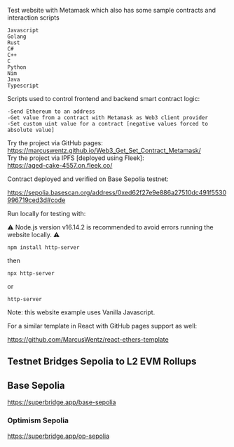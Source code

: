 Test website with Metamask which also has some sample contracts and interaction scripts

```
Javascript
Golang
Rust
C#
C++
C
Python
Nim
Java
Typescript
```

Scripts used to control frontend and backend smart contract logic:
```
-Send Ethereum to an address
-Get value from a contract with Metamask as Web3 client provider
-Set custom uint value for a contract [negative values forced to absolute value]
```
Try the project via GitHub pages:\
https://marcuswentz.github.io/Web3_Get_Set_Contract_Metamask/ \
Try the project via IPFS [deployed using Fleek]:\
https://aged-cake-4557.on.fleek.co/ 

Contract deployed and verified on Base Sepolia testnet: 

https://sepolia.basescan.org/address/0xed62f27e9e886a27510dc491f5530996719ced3d#code

Run locally for testing with:

⚠️ Node.js version v16.14.2 is recommended to avoid errors running the website locally. ⚠️
```shell
npm install http-server
```
then
```shell
npx http-server
```
or
```shell
http-server
```
Note: this website example uses Vanilla Javascript.

For a similar template in React with GitHub pages support as well:

https://github.com/MarcusWentz/react-ethers-template

## Testnet Bridges Sepolia to L2 EVM Rollups
## Base Sepolia

https://superbridge.app/base-sepolia
### Optimism Sepolia

https://superbridge.app/op-sepolia
